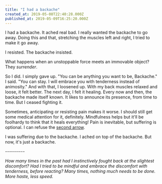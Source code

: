 ```yaml
---
title: "I had a backache"
created_at: 2019-05-08T22:40:28.000Z
published_at: 2019-05-09T16:25:20.000Z
---
```

I had a backache. It ached real bad. I really wanted the backache to go away. Doing this and that, stretching the muscles left and right, I tried to make it go away. 

  

I resisted. The backache insisted.

  

What happens when an unstoppable force meets an immovable object? They _surrender_.

  

So I did. I simply gave up. "You can be anything you want to be, Backache." I said. "You can stay. I will embrace you with tenderness instead of animosity." And with that, I loosened up. With my back muscles relaxed and loose, it felt better. The next day, I felt it healing. Every now and then, the backache made itself known. It likes to announce its presence, from time to time. But I ceased fighting it. 

  

Sometimes, anticipating or resisting pain makes it worse. I should still get some medical attention for it, definitely. Mindfulness helps but it'll be foolhardy to think that it heals everything! Pain is inevitable, but suffering is optional. I can refuse the [second arrow](https://www.huffpost.com/entry/dont-shoot-the-second-arr_n_5102701). 

  

I was suffering due to the backache. I ached on top of the backache. But now, it's just a backache.

  

\----------

  

_How many times in the past had I instinctively fought back at the slightest discomfort? Had I tried to be mindful and embrace the discomfort with tenderness, before reacting? Many times, nothing much needs to be done. More haste, less speed._
